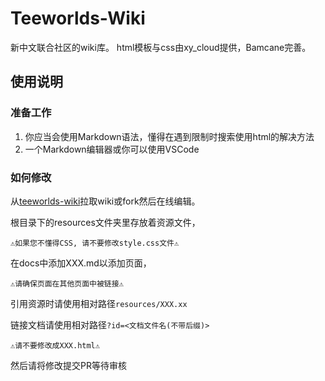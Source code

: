Teeworlds-Wiki
===
新中文联合社区的wiki库。
html模板与css由xy_cloud提供，Bamcane完善。
## 使用说明
### 准备工作
1. 你应当会使用Markdown语法，懂得在遇到限制时搜索使用html的解决方法
2. 一个Markdown编辑器或你可以使用VSCode
### 如何修改
从[teeworlds-wiki](https://github.com/NewTeeworldsCN/teeworlds-wiki)拉取wiki或fork然后在线编辑。

根目录下的resources文件夹里存放着资源文件，

```⚠️如果您不懂得CSS, 请不要修改style.css文件⚠️```

在docs中添加XXX.md以添加页面，

```⚠️请确保页面在其他页面中被链接⚠️```

引用资源时请使用相对路径```resources/XXX.xx```

链接文档请使用相对路径```?id=<文档文件名(不带后缀)>```

```⚠️请不要修改成XXX.html⚠️```

然后请将修改提交PR等待审核